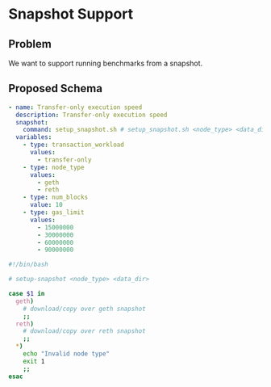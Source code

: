 # Snapshot Support

## Problem

We want to support running benchmarks from a snapshot.

## Proposed Schema

```yaml
- name: Transfer-only execution speed
  description: Transfer-only execution speed
  snapshot:
    command: setup_snapshot.sh # setup_snapshot.sh <node_type> <data_dir>
  variables:
    - type: transaction_workload
      values:
        - transfer-only
    - type: node_type
      values:
        - geth
        - reth
    - type: num_blocks
      value: 10
    - type: gas_limit
      values:
        - 15000000
        - 30000000
        - 60000000
        - 90000000
```

```bash
#!/bin/bash

# setup-snapshot <node_type> <data_dir>

case $1 in
  geth)
    # download/copy over geth snapshot
    ;;
  reth)
    # download/copy over reth snapshot
    ;;
  *)
    echo "Invalid node type"
    exit 1
    ;;
esac
```
